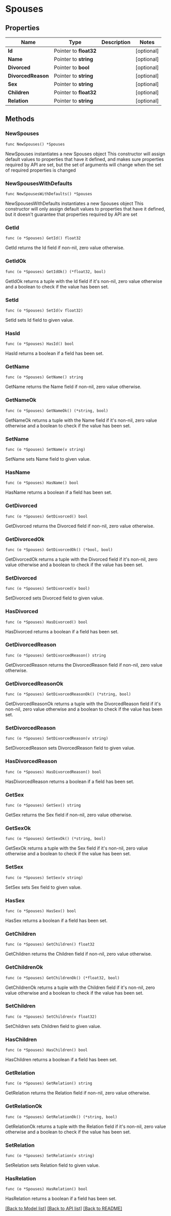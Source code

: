 # Spouses

## Properties

Name | Type | Description | Notes
------------ | ------------- | ------------- | -------------
**Id** | Pointer to **float32** |  | [optional] 
**Name** | Pointer to **string** |  | [optional] 
**Divorced** | Pointer to **bool** |  | [optional] 
**DivorcedReason** | Pointer to **string** |  | [optional] 
**Sex** | Pointer to **string** |  | [optional] 
**Children** | Pointer to **float32** |  | [optional] 
**Relation** | Pointer to **string** |  | [optional] 

## Methods

### NewSpouses

`func NewSpouses() *Spouses`

NewSpouses instantiates a new Spouses object
This constructor will assign default values to properties that have it defined,
and makes sure properties required by API are set, but the set of arguments
will change when the set of required properties is changed

### NewSpousesWithDefaults

`func NewSpousesWithDefaults() *Spouses`

NewSpousesWithDefaults instantiates a new Spouses object
This constructor will only assign default values to properties that have it defined,
but it doesn't guarantee that properties required by API are set

### GetId

`func (o *Spouses) GetId() float32`

GetId returns the Id field if non-nil, zero value otherwise.

### GetIdOk

`func (o *Spouses) GetIdOk() (*float32, bool)`

GetIdOk returns a tuple with the Id field if it's non-nil, zero value otherwise
and a boolean to check if the value has been set.

### SetId

`func (o *Spouses) SetId(v float32)`

SetId sets Id field to given value.

### HasId

`func (o *Spouses) HasId() bool`

HasId returns a boolean if a field has been set.

### GetName

`func (o *Spouses) GetName() string`

GetName returns the Name field if non-nil, zero value otherwise.

### GetNameOk

`func (o *Spouses) GetNameOk() (*string, bool)`

GetNameOk returns a tuple with the Name field if it's non-nil, zero value otherwise
and a boolean to check if the value has been set.

### SetName

`func (o *Spouses) SetName(v string)`

SetName sets Name field to given value.

### HasName

`func (o *Spouses) HasName() bool`

HasName returns a boolean if a field has been set.

### GetDivorced

`func (o *Spouses) GetDivorced() bool`

GetDivorced returns the Divorced field if non-nil, zero value otherwise.

### GetDivorcedOk

`func (o *Spouses) GetDivorcedOk() (*bool, bool)`

GetDivorcedOk returns a tuple with the Divorced field if it's non-nil, zero value otherwise
and a boolean to check if the value has been set.

### SetDivorced

`func (o *Spouses) SetDivorced(v bool)`

SetDivorced sets Divorced field to given value.

### HasDivorced

`func (o *Spouses) HasDivorced() bool`

HasDivorced returns a boolean if a field has been set.

### GetDivorcedReason

`func (o *Spouses) GetDivorcedReason() string`

GetDivorcedReason returns the DivorcedReason field if non-nil, zero value otherwise.

### GetDivorcedReasonOk

`func (o *Spouses) GetDivorcedReasonOk() (*string, bool)`

GetDivorcedReasonOk returns a tuple with the DivorcedReason field if it's non-nil, zero value otherwise
and a boolean to check if the value has been set.

### SetDivorcedReason

`func (o *Spouses) SetDivorcedReason(v string)`

SetDivorcedReason sets DivorcedReason field to given value.

### HasDivorcedReason

`func (o *Spouses) HasDivorcedReason() bool`

HasDivorcedReason returns a boolean if a field has been set.

### GetSex

`func (o *Spouses) GetSex() string`

GetSex returns the Sex field if non-nil, zero value otherwise.

### GetSexOk

`func (o *Spouses) GetSexOk() (*string, bool)`

GetSexOk returns a tuple with the Sex field if it's non-nil, zero value otherwise
and a boolean to check if the value has been set.

### SetSex

`func (o *Spouses) SetSex(v string)`

SetSex sets Sex field to given value.

### HasSex

`func (o *Spouses) HasSex() bool`

HasSex returns a boolean if a field has been set.

### GetChildren

`func (o *Spouses) GetChildren() float32`

GetChildren returns the Children field if non-nil, zero value otherwise.

### GetChildrenOk

`func (o *Spouses) GetChildrenOk() (*float32, bool)`

GetChildrenOk returns a tuple with the Children field if it's non-nil, zero value otherwise
and a boolean to check if the value has been set.

### SetChildren

`func (o *Spouses) SetChildren(v float32)`

SetChildren sets Children field to given value.

### HasChildren

`func (o *Spouses) HasChildren() bool`

HasChildren returns a boolean if a field has been set.

### GetRelation

`func (o *Spouses) GetRelation() string`

GetRelation returns the Relation field if non-nil, zero value otherwise.

### GetRelationOk

`func (o *Spouses) GetRelationOk() (*string, bool)`

GetRelationOk returns a tuple with the Relation field if it's non-nil, zero value otherwise
and a boolean to check if the value has been set.

### SetRelation

`func (o *Spouses) SetRelation(v string)`

SetRelation sets Relation field to given value.

### HasRelation

`func (o *Spouses) HasRelation() bool`

HasRelation returns a boolean if a field has been set.


[[Back to Model list]](../README.md#documentation-for-models) [[Back to API list]](../README.md#documentation-for-api-endpoints) [[Back to README]](../README.md)



